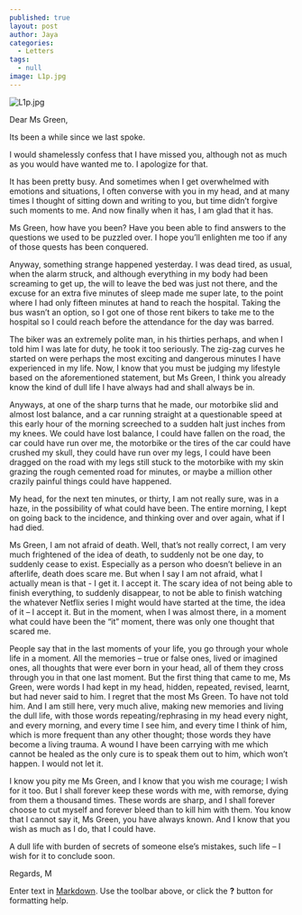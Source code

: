 ```yaml
---
published: true
layout: post
author: Jaya
categories:
  - Letters
tags:
  - null
image: L1p.jpg
---
```

![L1p.jpg]({{site.baseurl}}/_posts/L1p.jpg)

Dear Ms Green,

Its been a while since we last spoke. 

I would shamelessly confess that I have missed you, although not as much as you would have wanted me to. I apologize for that. 

It has been pretty busy. And sometimes when I get overwhelmed with emotions and situations, I often converse with you in my head, and at many times I thought of sitting down and writing to you, but time didn’t forgive such moments to me. And now finally when it has, I am glad that it has.

Ms Green, how have you been? Have you been able to find answers to the questions we used to be puzzled over. I hope you’ll enlighten me too if any of those quests has been conquered.

Anyway, something strange happened yesterday. I was dead tired, as usual, when the alarm struck, and although everything in my body had been screaming to get up, the will to leave the bed was just not there, and the excuse for an extra five minutes of sleep made me super late, to the point where I had only fifteen minutes at hand to reach the hospital. Taking the bus wasn’t an option, so I got one of those rent bikers to take me to the hospital so I could reach before the attendance for the day was barred. 

The biker was an extremely polite man, in his thirties perhaps, and when I told him I was late for duty, he took it too seriously. The zig-zag curves he started on were perhaps the most exciting and dangerous minutes I have experienced in my life. Now, I know that you must be judging my lifestyle based on the aforementioned statement, but Ms Green, I think you already know the kind of dull life I have always had and shall always be in. 

Anyways, at one of the sharp turns that he made, our motorbike slid and almost lost balance, and a car running straight at a questionable speed at this early hour of the morning screeched to a sudden halt just inches from my knees. We could have lost balance, I could have fallen on the road, the car could have run over me, the motorbike or the tires of the car could have crushed my skull, they could have run over my legs, I could have been dragged on the road with my legs still stuck to the motorbike with my skin grazing the rough cemented road for minutes, or maybe a million other crazily painful things could have happened. 

My head, for the next ten minutes, or thirty, I am not really sure, was in a haze, in the possibility of what could have been. The entire morning, I kept on going back to the incidence, and thinking over and over again, what if I had died.

Ms Green, I am not afraid of death. Well, that’s not really correct, I am very much frightened of the idea of death, to suddenly not be one day, to suddenly cease to exist. Especially as a person who doesn’t believe in an afterlife, death does scare me. But when I say I am not afraid, what I actually mean is that -  I get it. I accept it. The scary idea of not being able to finish everything, to suddenly disappear, to not be able to finish watching the whatever Netflix series I might would have started at the time, the idea of it – I accept it. 
But in the moment, when I was almost there, in a moment what could have been the “it” moment, there was only one thought that scared me. 

People say that in the last moments of your life, you go through your whole life in a moment. All the memories – true or false ones, lived or imagined ones, all thoughts that were ever born in your head, all of them they cross through you in that one last moment. But the first thing that came to me, Ms Green, were words I had kept in my head, hidden, repeated, revised, learnt, but had never said to him. I regret that the most Ms Green. To have not told him. 
And I am still here, very much alive, making new memories and living the dull life, with those words repeating/rephrasing in my head every night, and every morning, and every time I see him, and every time I think of him, which is more frequent than any other thought; those words they have become a living trauma. A wound I have been carrying with me which cannot be healed as the only cure is to speak them out to him, which won’t happen. I would not let it.

I know you pity me Ms Green, and I know that you wish me courage; I wish for it too. But I shall forever keep these words with me, with remorse, dying from them a thousand times. These words are sharp, and I shall forever choose to cut myself and forever bleed than to kill him with them.
You know that I cannot say it, Ms Green, you have always known. And I know that you wish as much as I do, that I could have.

A dull life with burden of secrets of someone else’s mistakes, such life – I wish for it to conclude soon.

Regards,
M


Enter text in [Markdown](http://daringfireball.net/projects/markdown/). Use the toolbar above, or click the **?** button for formatting help.
